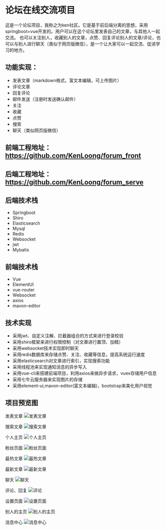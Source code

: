 # 论坛在线交流项目
这是一个论坛项目，我称之为ken社区。它是基于前后端分离的思想，采用springboot+vue开发的。用户可以在这个论坛里发表自己的文章，与其他人一起交流。
也可以关注别人，收藏别人的文章，点赞、回复评论别人的文章/评论，也可以与别人进行聊天（类似于网页版微信），是一个让大家可以一起交流、促进学习的地方。

## 功能实现：
- 发表文章（markdown格式，富文本编辑，可上传图片）
- 评论文章
- 回复评论
- 邮件发送（注册时发送确认邮件）
- 关注
- 收藏
- 点赞
- 搜索
- 聊天（类似网页版微信）

## 前端工程地址：https://github.com/KenLoong/forum_front
## 后端工程地址：https://github.com/KenLoong/forum_serve

## 后端技术栈
- Springboot
- Shiro
- Elasticsearch
- Mysql
- Redis
- Websocket
- jwt
- Mybatis

## 前端技术栈
- Vue
- ElementUI
- vue-router
- Websocket
- axios
- mavon-editor


## 技术实现
- 采用jwt、自定义注解、拦截器组合的方式来进行登录校验
- 采用shiro框架来进行权限控制（对文章进行置顶、加精）
- 采用websocket技术实现即时聊天
- 采用redis数据库来存储点赞、关注、收藏等信息，提高系统运行速度
- 采用elasticsearch对文章进行索引，实现搜索功能
- 采用线程池来实现通知消息的异步写入
- 采用vue-cli来搭建前端项目，利用axios来做异步请求，vuex存储用户信息
- 采用七牛云服务器来实现图片的存储
- 采用element-ui,mavon-editor(富文本编辑)，bootstrap来美化用户视觉

## 项目预览图
发表文章
![发表文章](https://github.com/KenLoong/img_db/blob/main/20201210205131.png)

搜索文章
![搜索文章](https://github.com/KenLoong/img_db/blob/main/20201210205429.png)

个人主页
![个人主页](https://github.com/KenLoong/img_db/blob/main/20201210210216.png)

粉丝页面
![粉丝页面](https://github.com/KenLoong/img_db/blob/main/20201211104419.png)

最热文章
![最热文章](https://github.com/KenLoong/img_db/blob/main/20201211104653.png)

最新文章
![最新文章](https://github.com/KenLoong/img_db/blob/main/20201211110409.png)

聊天
![聊天](https://github.com/KenLoong/img_db/blob/main/4505c657d808ff74a65eeadc7443ce0.png)

评论、回复
![评论](https://github.com/KenLoong/img_db/blob/main/80f2052c7750ab8b129ce8cbeea7f99.png)

设置页面
![设置页面](https://github.com/KenLoong/img_db/blob/main/8cdbf646c19a75f5c3db3c165c3706e.png)

别人的主页
![别人的主页](https://github.com/KenLoong/img_db/blob/main/db427cbf3ebf5098e84c269bae2233d.png)

消息中心
![消息中心](https://github.com/KenLoong/img_db/blob/main/f4772a46986e910e5a400d64126dc06.png)

